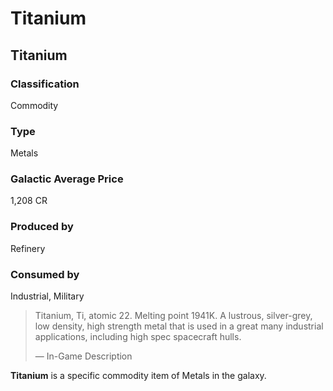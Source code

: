 # Titanium
## Titanium

		

### Classification

Commodity

### Type

Metals

### Galactic Average Price

1,208 CR

### Produced by

Refinery

### Consumed by

Industrial, Military

> 
> 
> Titanium, Ti, atomic 22. Melting point 1941K. A lustrous, silver-grey, low density, high strength metal that is used in a great many industrial applications, including high spec spacecraft hulls.
> 
> 
> — In-Game Description
> 

**Titanium** is a specific commodity item of Metals in the galaxy.
